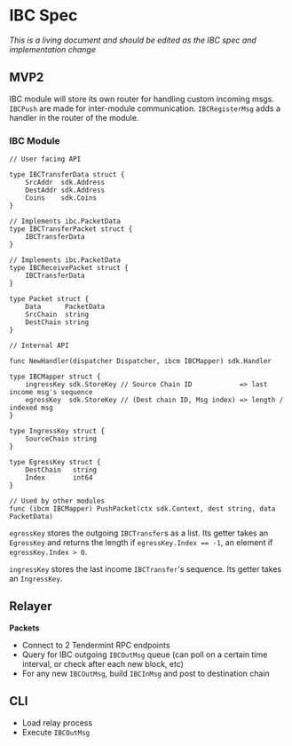 # IBC Spec

*This is a living document and should be edited as the IBC spec and implementation change*

## MVP2

IBC module will store its own router for handling custom incoming msgs. `IBCPush` are made for inter-module communication. `IBCRegisterMsg` adds a handler in the router of the module.

### IBC Module

```golang
// User facing API

type IBCTransferData struct {
    SrcAddr  sdk.Address
    DestAddr sdk.Address
    Coins    sdk.Coins
}

// Implements ibc.PacketData
type IBCTransferPacket struct {
    IBCTransferData
}

// Implements ibc.PacketData
type IBCReceivePacket struct {
    IBCTransferData    
}

type Packet struct {
    Data      PacketData
    SrcChain  string    
    DestChain string
}

// Internal API

func NewHandler(dispatcher Dispatcher, ibcm IBCMapper) sdk.Handler

type IBCMapper struct {
    ingressKey sdk.StoreKey // Source Chain ID            => last income msg's sequence
    egressKey  sdk.StoreKey // (Dest chain ID, Msg index) => length / indexed msg
}

type IngressKey struct {
    SourceChain string
}

type EgressKey struct {
    DestChain   string
    Index       int64
}

// Used by other modules
func (ibcm IBCMapper) PushPacket(ctx sdk.Context, dest string, data PacketData)
```

`egressKey` stores the outgoing `IBCTransfer`s as a list. Its getter takes an `EgressKey` and returns the length if `egressKey.Index == -1`, an element if `egressKey.Index > 0`.

`ingressKey` stores the last income `IBCTransfer`'s sequence. Its getter takes an `IngressKey`.

## Relayer

**Packets**
- Connect to 2 Tendermint RPC endpoints
- Query for IBC outgoing `IBCOutMsg` queue (can poll on a certain time interval, or check after each new block, etc)
- For any new `IBCOutMsg`, build `IBCInMsg` and post to destination chain

## CLI

- Load relay process
- Execute `IBCOutMsg`

